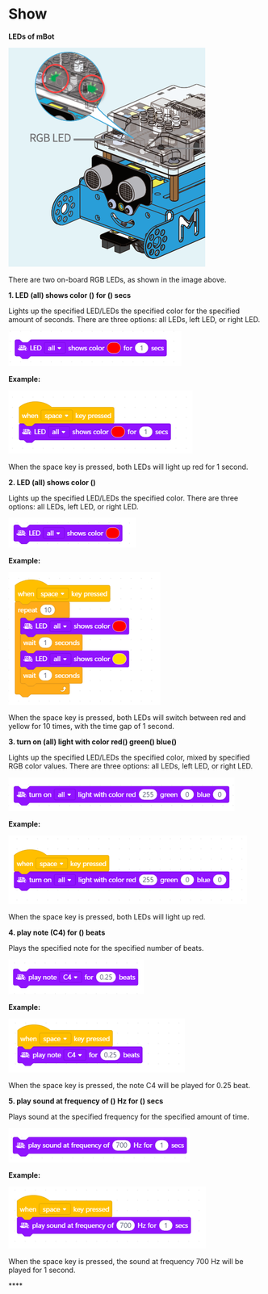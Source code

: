 # Show

**LEDs of mBot**

![](../../../../.gitbook/assets/0%20%2810%29.png)

There are two on-board RGB LEDs, as shown in the image above.

**1. LED \(all\) shows color \(\) for \(\) secs**

Lights up the specified LED/LEDs the specified color for the specified amount of seconds. There are three options: all LEDs, left LED, or right LED.

![](../../../../.gitbook/assets/1%20%2814%29.png)

**Example:**

![](../../../../.gitbook/assets/2%20%282%29.png)

When the space key is pressed, both LEDs will light up red for 1 second.

**2. LED \(all\) shows color \(\)**

Lights up the specified LED/LEDs the specified color. There are three options: all LEDs, left LED, or right LED.

![](../../../../.gitbook/assets/3%20%2816%29.png)

**Example:**

![](../../../../.gitbook/assets/4%20%2811%29.png)

When the space key is pressed, both LEDs will switch between red and yellow for 10 times, with the time gap of 1 second.

**3. turn on \(all\) light with color red\(\) green\(\) blue\(\)**

Lights up the specified LED/LEDs the specified color, mixed by specified RGB color values. There are three options: all LEDs, left LED, or right LED.

![](../../../../.gitbook/assets/5.png)

**Example:**

![](../../../../.gitbook/assets/6%20%287%29.png)

When the space key is pressed, both LEDs will light up red.

**4. play note \(C4\) for \(\) beats**

Plays the specified note for the specified number of beats.

![](../../../../.gitbook/assets/7.png)

**Example:**

![](../../../../.gitbook/assets/8%20%282%29.png)

When the space key is pressed, the note C4 will be played for 0.25 beat.

**5. play sound at frequency of \(\) Hz for \(\) secs**

Plays sound at the specified frequency for the specified amount of time.

![](../../../../.gitbook/assets/9%20%2810%29.png)

**Example:**

![](../../../../.gitbook/assets/10%20%289%29.png)

When the space key is pressed, the sound at frequency 700 Hz will be played for 1 second.

\*\*\*\*

